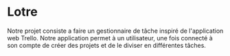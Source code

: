 # Lotre

Notre projet consiste a faire un gestionnaire de tâche inspiré de l'application web Trello. Notre application permet à un utilisateur, une fois connecté à son compte de créer des projets et de le diviser en différentes tâches.
